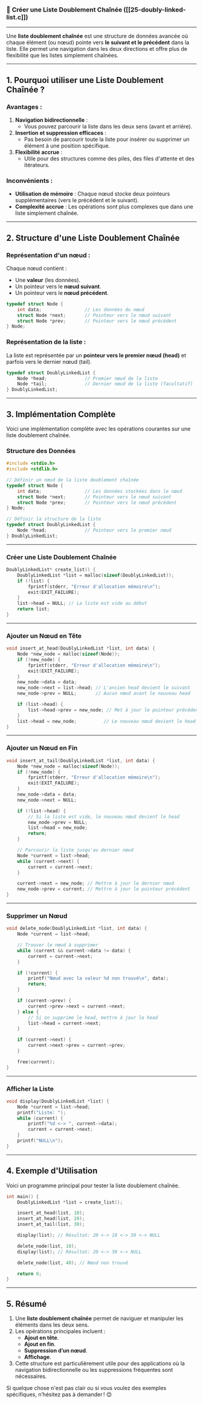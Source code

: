 ### 📂 **Créer une Liste Doublement Chaînée** ([[25-doubly-linked-list.c]])

---

Une **liste doublement chaînée** est une structure de données avancée où chaque élément (ou nœud) pointe vers **le suivant et le précédent** dans la liste. Elle permet une navigation dans les deux directions et offre plus de flexibilité que les listes simplement chaînées.

---

## **1. Pourquoi utiliser une Liste Doublement Chaînée ?**

### Avantages :

1. **Navigation bidirectionnelle** :
    - Vous pouvez parcourir la liste dans les deux sens (avant et arrière).
2. **Insertion et suppression efficaces** :
    - Pas besoin de parcourir toute la liste pour insérer ou supprimer un élément à une position spécifique.
3. **Flexibilité accrue** :
    - Utile pour des structures comme des piles, des files d'attente et des itérateurs.

### Inconvénients :

- **Utilisation de mémoire** : Chaque nœud stocke deux pointeurs supplémentaires (vers le précédent et le suivant).
- **Complexité accrue** : Les opérations sont plus complexes que dans une liste simplement chaînée.

---

## **2. Structure d'une Liste Doublement Chaînée**

### Représentation d'un nœud :

Chaque nœud contient :

- Une **valeur** (les données).
- Un pointeur vers le **nœud suivant**.
- Un pointeur vers le **nœud précédent**.

```c
typedef struct Node {
    int data;                // Les données du nœud
    struct Node *next;       // Pointeur vers le nœud suivant
    struct Node *prev;       // Pointeur vers le nœud précédent
} Node;
```

### Représentation de la liste :

La liste est représentée par un **pointeur vers le premier nœud (head)** et parfois vers le dernier nœud (tail).

```c
typedef struct DoublyLinkedList {
    Node *head;              // Premier nœud de la liste
    Node *tail;              // Dernier nœud de la liste (facultatif)
} DoublyLinkedList;
```

---

## **3. Implémentation Complète**

Voici une implémentation complète avec les opérations courantes sur une liste doublement chaînée.

### **Structure des Données**

```c
#include <stdio.h>
#include <stdlib.h>

// Définir un nœud de la liste doublement chaînée
typedef struct Node {
    int data;                // Les données stockées dans le nœud
    struct Node *next;       // Pointeur vers le nœud suivant
    struct Node *prev;       // Pointeur vers le nœud précédent
} Node;

// Définir la structure de la liste
typedef struct DoublyLinkedList {
    Node *head;              // Pointeur vers le premier nœud
} DoublyLinkedList;
```

---

### **Créer une Liste Doublement Chaînée**

```c
DoublyLinkedList* create_list() {
    DoublyLinkedList *list = malloc(sizeof(DoublyLinkedList));
    if (!list) {
        fprintf(stderr, "Erreur d'allocation mémoire\n");
        exit(EXIT_FAILURE);
    }
    list->head = NULL; // La liste est vide au début
    return list;
}
```

---

### **Ajouter un Nœud en Tête**

```c
void insert_at_head(DoublyLinkedList *list, int data) {
    Node *new_node = malloc(sizeof(Node));
    if (!new_node) {
        fprintf(stderr, "Erreur d'allocation mémoire\n");
        exit(EXIT_FAILURE);
    }
    new_node->data = data;
    new_node->next = list->head; // L'ancien head devient le suivant
    new_node->prev = NULL;       // Aucun nœud avant le nouveau head

    if (list->head) {
        list->head->prev = new_node; // Met à jour le pointeur précédent de l'ancien head
    }
    list->head = new_node;          // Le nouveau nœud devient le head
}
```

---

### **Ajouter un Nœud en Fin**

```c
void insert_at_tail(DoublyLinkedList *list, int data) {
    Node *new_node = malloc(sizeof(Node));
    if (!new_node) {
        fprintf(stderr, "Erreur d'allocation mémoire\n");
        exit(EXIT_FAILURE);
    }
    new_node->data = data;
    new_node->next = NULL;

    if (!list->head) {
        // Si la liste est vide, le nouveau nœud devient le head
        new_node->prev = NULL;
        list->head = new_node;
        return;
    }

    // Parcourir la liste jusqu'au dernier nœud
    Node *current = list->head;
    while (current->next) {
        current = current->next;
    }

    current->next = new_node; // Mettre à jour le dernier nœud
    new_node->prev = current; // Mettre à jour le pointeur précédent
}
```

---

### **Supprimer un Nœud**

```c
void delete_node(DoublyLinkedList *list, int data) {
    Node *current = list->head;

    // Trouver le nœud à supprimer
    while (current && current->data != data) {
        current = current->next;
    }

    if (!current) {
        printf("Nœud avec la valeur %d non trouvé\n", data);
        return;
    }

    if (current->prev) {
        current->prev->next = current->next;
    } else {
        // Si on supprime le head, mettre à jour le head
        list->head = current->next;
    }

    if (current->next) {
        current->next->prev = current->prev;
    }

    free(current);
}
```

---

### **Afficher la Liste**

```c
void display(DoublyLinkedList *list) {
    Node *current = list->head;
    printf("Liste: ");
    while (current) {
        printf("%d <-> ", current->data);
        current = current->next;
    }
    printf("NULL\n");
}
```

---

## **4. Exemple d'Utilisation**

Voici un programme principal pour tester la liste doublement chaînée.

```c
int main() {
    DoublyLinkedList *list = create_list();

    insert_at_head(list, 10);
    insert_at_head(list, 20);
    insert_at_tail(list, 30);

    display(list); // Résultat: 20 <-> 10 <-> 30 <-> NULL

    delete_node(list, 10);
    display(list); // Résultat: 20 <-> 30 <-> NULL

    delete_node(list, 40); // Nœud non trouvé

    return 0;
}
```

---

## **5. Résumé**

1. Une **liste doublement chaînée** permet de naviguer et manipuler les éléments dans les deux sens.
2. Les opérations principales incluent :
    - **Ajout en tête**.
    - **Ajout en fin**.
    - **Suppression d’un nœud**.
    - **Affichage**.
3. Cette structure est particulièrement utile pour des applications où la navigation bidirectionnelle ou les suppressions fréquentes sont nécessaires.

Si quelque chose n'est pas clair ou si vous voulez des exemples spécifiques, n’hésitez pas à demander ! 😊